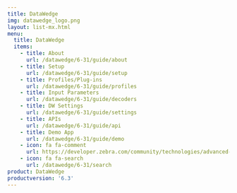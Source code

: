 ```yaml
---
title: DataWedge
img: datawedge_logo.png
layout: list-mx.html
menu:
  title: DataWedge
  items:
    - title: About
      url: /datawedge/6-31/guide/about
    - title: Setup
      url: /datawedge/6-31/guide/setup
    - title: Profiles/Plug-ins
      url: /datawedge/6-31/guide/profiles
    - title: Input Parameters
      url: /datawedge/6-31/guide/decoders
    - title: DW Settings
      url: /datawedge/6-31/guide/settings
    - title: APIs
      url: /datawedge/6-31/guide/api
    - title: Demo App
      url: /datawedge/6-31/guide/demo
    - icon: fa fa-comment
      url: https://developer.zebra.com/community/technologies/advanced-data-capture
    - icon: fa fa-search
      url: /datawedge/6-31/search
product: DataWedge
productversion: '6.3'
---
```

